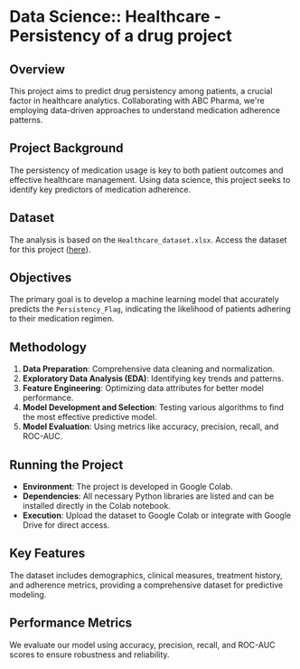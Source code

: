 # Data Science:: Healthcare - Persistency of a drug project

## Overview
This project aims to predict drug persistency among patients, a crucial factor in healthcare analytics. 
Collaborating with ABC Pharma, we're employing data-driven approaches to understand medication adherence patterns.

## Project Background
The persistency of medication usage is key to both patient outcomes and effective healthcare management. 
Using data science, this project seeks to identify key predictors of medication adherence.

## Dataset
The analysis is based on the `Healthcare_dataset.xlsx`. Access the dataset for this project ([here](https://drive.google.com/file/d/1P_oMc6gOBlhw6dY5PxaqxV2swdHMUooK/view)). 


## Objectives
The primary goal is to develop a machine learning model that accurately predicts the `Persistency_Flag`, indicating the likelihood of patients adhering to their medication regimen.

## Methodology
1. **Data Preparation**: Comprehensive data cleaning and normalization.
2. **Exploratory Data Analysis (EDA)**: Identifying key trends and patterns.
3. **Feature Engineering**: Optimizing data attributes for better model performance.
4. **Model Development and Selection**: Testing various algorithms to find the most effective predictive model.
5. **Model Evaluation**: Using metrics like accuracy, precision, recall, and ROC-AUC.

## Running the Project
- **Environment**: The project is developed in Google Colab.
- **Dependencies**: All necessary Python libraries are listed and can be installed directly in the Colab notebook.
- **Execution**: Upload the dataset to Google Colab or integrate with Google Drive for direct access.

## Key Features
The dataset includes demographics, clinical measures, treatment history, and adherence metrics, providing a comprehensive dataset for predictive modeling.

## Performance Metrics
We evaluate our model using accuracy, precision, recall, and ROC-AUC scores to ensure robustness and reliability.





